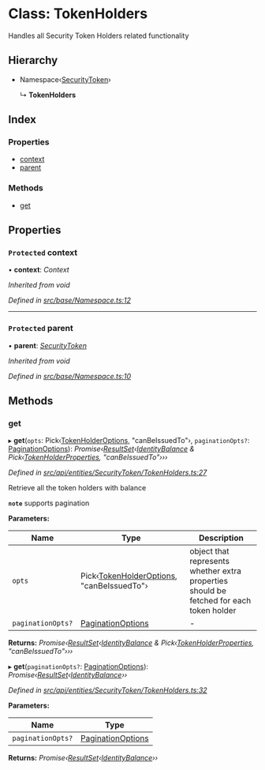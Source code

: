 # Class: TokenHolders

Handles all Security Token Holders related functionality

## Hierarchy

* Namespace‹[SecurityToken](securitytoken.md)›

  ↳ **TokenHolders**

## Index

### Properties

* [context](tokenholders.md#protected-context)
* [parent](tokenholders.md#protected-parent)

### Methods

* [get](tokenholders.md#get)

## Properties

### `Protected` context

• **context**: *Context*

*Inherited from void*

*Defined in [src/base/Namespace.ts:12](https://github.com/PolymathNetwork/polymesh-sdk/blob/14db4c2/src/base/Namespace.ts#L12)*

___

### `Protected` parent

• **parent**: *[SecurityToken](securitytoken.md)*

*Inherited from void*

*Defined in [src/base/Namespace.ts:10](https://github.com/PolymathNetwork/polymesh-sdk/blob/14db4c2/src/base/Namespace.ts#L10)*

## Methods

###  get

▸ **get**(`opts`: Pick‹[TokenHolderOptions](../interfaces/tokenholderoptions.md), "canBeIssuedTo"›, `paginationOpts?`: [PaginationOptions](../interfaces/paginationoptions.md)): *Promise‹[ResultSet](../interfaces/resultset.md)‹[IdentityBalance](../interfaces/identitybalance.md) & Pick‹[TokenHolderProperties](../interfaces/tokenholderproperties.md), "canBeIssuedTo"›››*

*Defined in [src/api/entities/SecurityToken/TokenHolders.ts:27](https://github.com/PolymathNetwork/polymesh-sdk/blob/14db4c2/src/api/entities/SecurityToken/TokenHolders.ts#L27)*

Retrieve all the token holders with balance

**`note`** supports pagination

**Parameters:**

Name | Type | Description |
------ | ------ | ------ |
`opts` | Pick‹[TokenHolderOptions](../interfaces/tokenholderoptions.md), "canBeIssuedTo"› | object that represents whether extra properties should be fetched for each token holder  |
`paginationOpts?` | [PaginationOptions](../interfaces/paginationoptions.md) | - |

**Returns:** *Promise‹[ResultSet](../interfaces/resultset.md)‹[IdentityBalance](../interfaces/identitybalance.md) & Pick‹[TokenHolderProperties](../interfaces/tokenholderproperties.md), "canBeIssuedTo"›››*

▸ **get**(`paginationOpts?`: [PaginationOptions](../interfaces/paginationoptions.md)): *Promise‹[ResultSet](../interfaces/resultset.md)‹[IdentityBalance](../interfaces/identitybalance.md)››*

*Defined in [src/api/entities/SecurityToken/TokenHolders.ts:32](https://github.com/PolymathNetwork/polymesh-sdk/blob/14db4c2/src/api/entities/SecurityToken/TokenHolders.ts#L32)*

**Parameters:**

Name | Type |
------ | ------ |
`paginationOpts?` | [PaginationOptions](../interfaces/paginationoptions.md) |

**Returns:** *Promise‹[ResultSet](../interfaces/resultset.md)‹[IdentityBalance](../interfaces/identitybalance.md)››*
